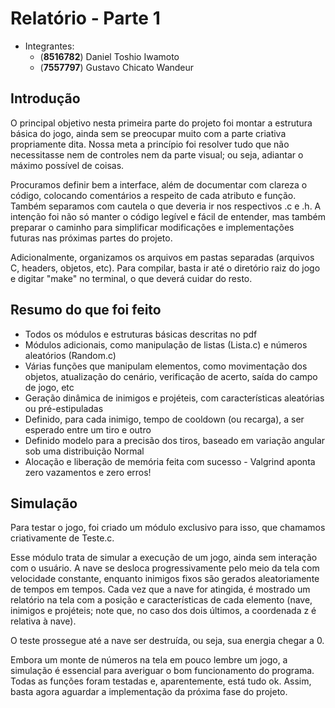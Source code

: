 Relatório - Parte 1
===================

  - Integrantes:
    - (**8516782**) Daniel Toshio Iwamoto
    - (**7557797**) Gustavo Chicato Wandeur

Introdução
----------
  O principal objetivo nesta primeira parte do projeto foi montar a estrutura básica do jogo, ainda sem se preocupar muito com a parte criativa propriamente dita. Nossa meta a princípio foi resolver tudo que não necessitasse nem de controles nem da parte visual; ou seja, adiantar o máximo possível de coisas.
  
  Procuramos definir bem a interface, além de documentar com clareza o código, colocando comentários a respeito de cada atributo e função. Também separamos com cautela o que deveria ir nos respectivos .c e .h. A intenção foi não só manter o código legível e fácil de entender, mas também preparar o caminho para simplificar modificações e implementações futuras nas próximas partes do projeto.
  
  Adicionalmente, organizamos os arquivos em pastas separadas (arquivos C, headers, objetos, etc). Para compilar, basta ir até o diretório raiz do jogo e digitar "make" no terminal, o que deverá cuidar do resto.
  
Resumo do que foi feito
-----------------------
  - Todos os módulos e estruturas básicas descritas no pdf
  - Módulos adicionais, como manipulação de listas (Lista.c) e números aleatórios (Random.c)
  - Várias funções que manipulam elementos, como movimentação dos objetos, atualização do cenário, verificação de acerto, saída do campo de jogo, etc
  - Geração dinâmica de inimigos e projéteis, com características aleatórias ou pré-estipuladas
  - Definido, para cada inimigo, tempo de cooldown (ou recarga), a ser esperado entre um tiro e outro
  - Definido modelo para a precisão dos tiros, baseado em variação angular sob uma distribuição Normal
  - Alocação e liberação de memória feita com sucesso - Valgrind aponta zero vazamentos e zero erros!

Simulação
---------
  Para testar o jogo, foi criado um módulo exclusivo para isso, que chamamos criativamente de Teste.c.
  
  Esse módulo trata de simular a execução de um jogo, ainda sem interação com o usuário. A nave se desloca progressivamente pelo meio da tela com velocidade constante, enquanto inimigos fixos são gerados aleatoriamente de tempos em tempos. Cada vez que a nave for atingida, é mostrado um relatório na tela com a posição e características de cada elemento (nave, inimigos e projéteis; note que, no caso dos dois últimos, a coordenada z é relativa à nave).
  
  O teste prossegue até a nave ser destruída, ou seja, sua energia chegar a 0.
  
  Embora um monte de números na tela em pouco lembre um jogo, a simulação é essencial para averiguar o bom funcionamento do programa. Todas as funções foram testadas e, aparentemente, está tudo ok. Assim, basta agora aguardar a implementação da próxima fase do projeto.
